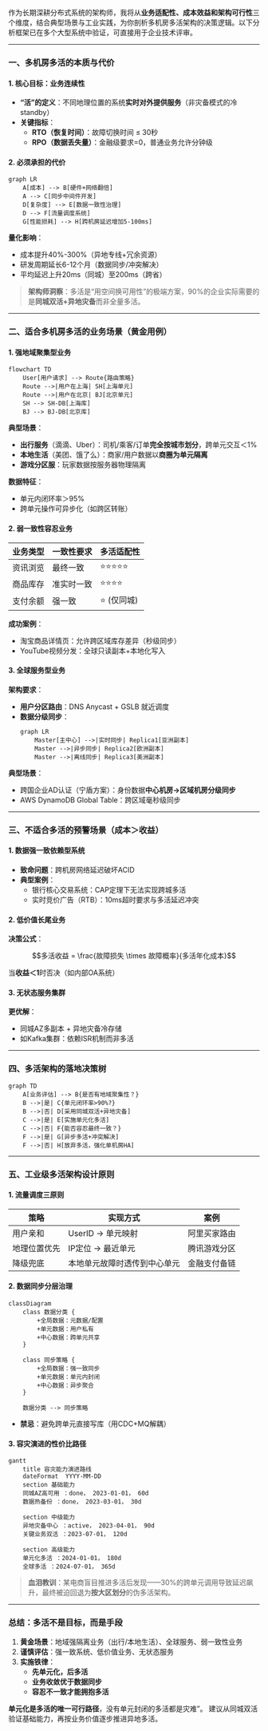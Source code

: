 作为长期深耕分布式系统的架构师，我将从**业务适配性、成本效益和架构可行性**三个维度，结合典型场景与工业实践，为你剖析多机房多活架构的决策逻辑。以下分析框架已在多个大型系统中验证，可直接用于企业技术评审。

---

### 一、多机房多活的本质与代价
#### 1. **核心目标：业务连续性** 
- **“活”的定义**：不同地理位置的系统**实时对外提供服务**（非灾备模式的冷 standby） 
- **关键指标**： 
  - **RTO（恢复时间）**：故障切换时间 ≤ 30秒 
  - **RPO（数据丢失量）**：金融级要求=0，普通业务允许分钟级 

#### 2. **必须承担的代价** 
```mermaid 
graph LR
    A[成本] --> B[硬件+网络翻倍]
    A --> C[同步中间件开发]
    D[复杂度] --> E[数据一致性治理]
    D --> F[流量调度系统]
    G[性能损耗] --> H[跨机房延迟增加5-100ms]
``` 
**量化影响**：  
- 成本提升40%-300%（异地专线+冗余资源）  
- 研发周期延长6-12个月（数据同步/冲突解决）  
- 平均延迟上升20ms（同城）至200ms（跨省）

> **架构师洞察**：多活是“用空间换可用性”的极端方案，90%的企业实际需要的是**同城双活+异地灾备**而非全量多活。

---

### 二、适合多机房多活的业务场景（黄金用例）
#### 1. **强地域聚集型业务** 
```mermaid
flowchart TD
    User[用户请求] --> Route{路由策略}
    Route -->|用户在上海| SH[上海单元]
    Route -->|用户在北京| BJ[北京单元]
    SH --> SH-DB[上海库]
    BJ --> BJ-DB[北京库]
``` 
**典型场景**：  
- **出行服务**（滴滴、Uber）：司机/乘客/订单**完全按城市划分**，跨单元交互＜1%  
- **本地生活**（美团、饿了么）：商家/用户数据以**商圈为单元隔离**  
- **游戏分区服**：玩家数据按服务器物理隔离  

**数据特征**：  
- 单元内闭环率＞95%  
- 跨单元操作可异步化（如跨区转账）  

#### 2. **弱一致性容忍业务** 
| **业务类型**       | 一致性要求      | 多活适配性 |  
|--------------------|---------------|-----------|  
| 资讯浏览           | 最终一致        | ⭐⭐⭐⭐⭐     |  
| 商品库存           | 准实时一致      | ⭐⭐⭐⭐      |  
| 支付余额           | 强一致          | ⭐ (仅同城) |   

**成功案例**：  
- 淘宝商品详情页：允许跨区域库存差异（秒级同步）  
- YouTube视频分发：全球只读副本+本地化写入  

#### 3. **全球服务型业务** 
**架构要求**：  
- **用户分区路由**：DNS Anycast + GSLB 就近调度  
- **数据分级同步**：  
  ```mermaid
  graph LR
      Master[主中心] -->|实时同步| Replica1[亚洲副本]
      Master -->|异步同步| Replica2[欧洲副本]
      Master -->|离线同步| Replica3[美洲副本]
  ``` 
**典型场景**：  
- 跨国企业AD认证（宁盾方案）：身份数据**中心机房→区域机房分级同步**  
- AWS DynamoDB Global Table：跨区域毫秒级同步

---

### 三、**不适合多活**的预警场景（成本＞收益）
#### 1. **数据强一致依赖型系统** 
- **致命问题**：跨机房网络延迟破坏ACID  
- **典型案例**：  
  - 银行核心交易系统：CAP定理下无法实现跨城多活  
  - 实时竞价广告（RTB）：10ms超时要求与多活延迟冲突  

#### 2. **低价值长尾业务** 
**决策公式**：  
```math
多活收益 = \frac{故障损失 \times 故障概率}{多活年化成本}
```
当**收益＜1**时否决（如内部OA系统）  

#### 3. **无状态服务集群** 
**更优解**：  
- 同城AZ多副本 + 异地灾备冷存储  
- 如Kafka集群：依赖ISR机制而非多活  

---

### 四、多活架构的落地决策树 
```mermaid
graph TD
    A[业务评估] --> B{是否有地域聚集性？}
    B -->|是| C{单元闭环率>90%?}
    B -->|否| D[采用同城双活+异地灾备]
    C -->|是| E[实施单元化多活]
    C -->|否| F{能否容忍最终一致？}
    F -->|是| G[异步多活+冲突解决]
    F -->|否| H[放弃多活，强化单机房HA]
```

---

### 五、工业级多活架构设计原则 
#### 1. **流量调度三原则** 
| 策略          | 实现方式                      | 案例                     |
|---------------|-----------------------------|--------------------------|
| 用户亲和       | UserID → 单元映射            | 阿里买家路由 |
| 地理位置优先   | IP定位 → 最近单元            | 腾讯游戏分区 |
| 降级兜底       | 本地单元故障时透传到中心单元  | 金融支付备链 |

#### 2. **数据同步分层治理** 
```mermaid
classDiagram
    class 数据分类 {
        +全局数据：元数据/配置
        +单元数据：用户私有
        +中心数据：跨单元共享
    }
    
    class 同步策略 {
        +全局数据：强一致同步
        +单元数据：单元内封闭
        +中心数据：异步聚合
    }
    
    数据分类 --> 同步策略
```
- **禁忌**：避免跨单元直接写库（用CDC+MQ解耦）  

#### 3. **容灾演进的性价比路径** 
```mermaid
gantt
    title 容灾能力演进路线
    dateFormat  YYYY-MM-DD
    section 基础能力
    同城AZ高可用 ：done， 2023-01-01， 60d
    数据热备份 ：done， 2023-03-01， 30d
    
    section 中级能力
    异地灾备中心 ：active， 2023-04-01， 90d
    关键业务双活 ：2023-07-01， 120d
    
    section 高级能力
    单元化多活 ：2024-01-01， 180d
    全球多活 ：2024-07-01， 365d
```

> **血泪教训**：某电商盲目推进多活后发现——30%的跨单元调用导致延迟飙升，最终被迫回退为**按大区划分**的伪多活架构。

---

### 总结：多活不是目标，而是手段 
1. **黄金场景**：地域强隔离业务（出行/本地生活）、全球服务、弱一致性业务  
2. **谨慎评估**：强一致系统、低价值业务、无状态服务  
3. **实施铁律**：  
   - **先单元化，后多活**  
   - **业务收敛优于数据同步**  
   - **容忍不一致才能拥抱多活**  

**单元化是多活的唯一可行路径**，没有单元封闭的多活都是灾难”。 建议从同城双活验证基础能力，再按业务价值逐步推进异地多活。